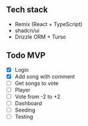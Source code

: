 ## Tech stack

- Remix (React + TypeScript)
- shadcn/ui
- Drizzle ORM + Turso

## Todo MVP

- [x] Login
- [x] Add song with comment
- [ ] Get songs to vote
- [ ] Player
- [ ] Vote from -2 to +2
- [ ] Dashboard
- [ ] Seeding
- [ ] Testing
